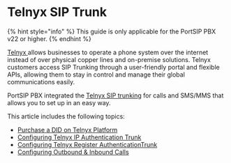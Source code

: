 # Telnyx SIP Trunk

{% hint style="info" %}
This guide is only applicable for the PortSIP PBX v22 or higher.
{% endhint %}

[Telnyx ](https://telnyx.com/products/sip-trunks)allows businesses to operate a phone system over the internet instead of over physical copper lines and on-premise solutions. Telnyx customers access SIP Trunking through a user-friendly portal and flexible APIs, allowing them to stay in control and manage their global communications easily.

PortSIP PBX integrated the [Telnyx SIP trunking](https://telnyx.com/products/sip-trunks) for calls and SMS/MMS that allows you to set up in an easy way.

This article includes the following topics:

* [Purchase a DID on Telnyx Platform](purchase-a-did-on-telnyx-platform.md)
* [Configuring Telnyx IP Authentication Trunk](configuring-telnyx-ip-authentication-trunk.md)
* [Configuring Telnyx Register AuthenticationTrunk](configuring-telnyx-register-authentication-trunk.md)
* [Configuring Outbound & Inbound Calls](configuring-outbound-and-inbound-calls.md)

